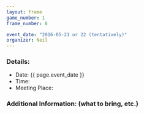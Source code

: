 ```yaml
---
layout: frame
game_number: 1
frame_number: 8

event_date: "2016-05-21 or 22 (tentatively)"
organizer: Neil
---
```



### Details:
- Date: {{ page.event_date }}
- Time:
- Meeting Place:

### Additional Information: (what to bring, etc.)
